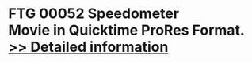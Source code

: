 # FTG 00052 Speedometer<br />Movie in Quicktime ProRes Format.<br />[>> Detailed information](https://secure.shareit.com/shareit/product.html?productid=300618434&affiliateid=200057808)